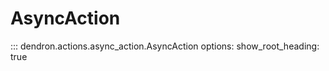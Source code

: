 # AsyncAction

::: dendron.actions.async_action.AsyncAction
    options:
        show_root_heading: true
